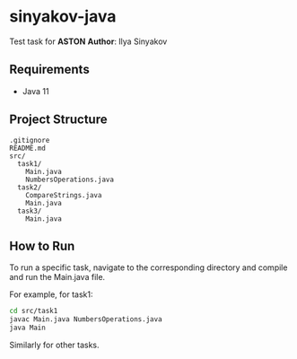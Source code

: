 # sinyakov-java

Test task for **ASTON**
**Author**: Ilya Sinyakov

## Requirements

* Java 11

## Project Structure

```text
.gitignore
README.md
src/
  task1/
    Main.java
    NumbersOperations.java
  task2/
    CompareStrings.java
    Main.java
  task3/
    Main.java
```

## How to Run

To run a specific task, navigate to the corresponding directory and compile and run the Main.java file.

For example, for task1:

```bash
cd src/task1
javac Main.java NumbersOperations.java
java Main
```

Similarly for other tasks.
